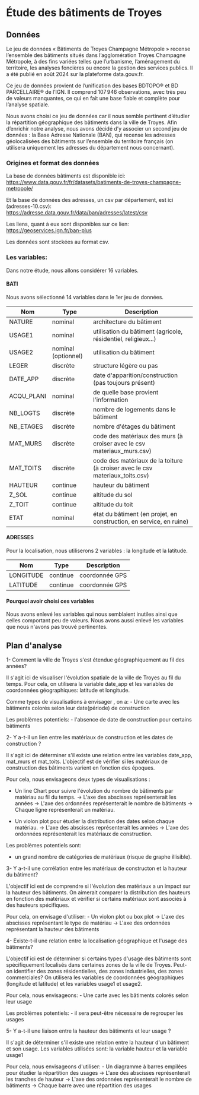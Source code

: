 # Étude des bâtiments de Troyes

## Données

Le jeu de données « Bâtiments de Troyes Champagne Métropole » recense l’ensemble des bâtiments situés dans l’agglomération Troyes Champagne Métropole, à des fins variées telles que l’urbanisme, l’aménagement du territoire, les analyses foncières ou encore la gestion des services publics. Il a été publié en août 2024 sur la plateforme data.gouv.fr.

Ce jeu de données provient de l’unification des bases BDTOPO® et BD PARCELLAIRE® de l’IGN. Il comprend 107 946 observations, avec très peu de valeurs manquantes, ce qui en fait une base fiable et complète pour l’analyse spatiale.

Nous avons choisi ce jeu de données car il nous semble pertinent d’étudier la répartition géographique des bâtiments dans la ville de Troyes.
Afin d’enrichir notre analyse, nous avons décidé d’y associer un second jeu de données : la Base Adresse Nationale (BAN),  qui recense les adresses géolocalisées des bâtiments sur l’ensemble du territoire français (on utilisera uniquement les adresses du département nous concernant). 

### Origines et format des données

La base de données bâtiments est disponible ici: <https://www.data.gouv.fr/fr/datasets/batiments-de-troyes-champagne-metropole/>

Et la base de données des adresses, un csv par département, est ici (adresses-10.csv): <https://adresse.data.gouv.fr/data/ban/adresses/latest/csv>

Les liens, quant à eux sont disponibles sur ce lien: <https://geoservices.ign.fr/ban-plus>

Les données sont stockées au format csv.

### Les variables:
Dans notre étude, nous allons considérer 16 variables.

#### BATI

Nous avons sélectionné 14 variables dans le 1er jeu de données.

| Nom        | Type                | Description                                                                  |
| ---------- | ------------------- | ---------------------------------------------------------------------------- |
| NATURE     | nominal             | architecture du bâtiment                                                     |
| USAGE1     | nominal             | utilisation du bâtiment (agricole, résidentiel, religieux...)                |
| USAGE2     | nominal (optionnel) | utilisation du bâtiment                                                      |
| LEGER      | discrète            | structure légère ou pas                                                         |
| DATE_APP   | discrète            | date d'apparition/construction (pas toujours présent)                        |
| ACQU_PLANI | nominal             | de quelle base provient l'information                                        |
| NB_LOGTS   | discrète            | nombre de logements dans le bâtiment                                         |
| NB_ETAGES  | discrète            | nombre d'étages du bâtiment                                                  |
| MAT_MURS   | discrète            | code des matériaux des murs (à croiser avec le csv materiaux_murs.csv)       |
| MAT_TOITS  | discrète            | code des matériaux de la toiture (à croiser avec le csv materiaux_toits.csv) |
| HAUTEUR    | continue            | hauteur du bâtiment                                                          |
| Z_SOL      | continue            | altitude du sol                                                              |
| Z_TOIT     | continue            | altitude du toit                                                             |
| ETAT       | nominal             | état du bâtiment (en projet, en construction, en service, en ruine)          |

#### ADRESSES


Pour la localisation, nous utiliserons 2 variables : la longitude et la latitude.

| Nom       | Type     | Description    |
| --------- | -------- | -------------- |
| LONGITUDE | continue | coordonnée GPS |
| LATITUDE  | continue | coordonnée GPS |

#### Pourquoi avoir choisi ces variables

Nous avons enlevé les variables qui nous semblaient inutiles ainsi que celles comportant peu de valeurs.
Nous avons aussi enlevé les variables que nous n'avons pas trouvé pertinentes.




## Plan d'analyse

1- Comment  la ville de Troyes s'est étendue géographiquement au fil des années?

   Il s'agit ici de visualiser l'évolution spatiale  de la ville de Troyes au fil du temps.
   Pour cela, on utilisera la variable date_app et les variables de coordonnées géographiques: latitude et longitude.
   
   Comme types de visualisations à envisager , on a:
    - Une carte avec les bâtiments colorés selon leur date(période) de construction

   Les problèmes potentiels:
    -  l'absence de date de construction pour certains bâtiments
  
2- Y a-t-il un lien entre les matériaux de construction et les dates de construction ?
  
   Il s'agit ici de déterminer s'il existe une relation entre les variables date_app, mat_murs et mat_toits. L'objectif est de vérifier si les matériaux de construction des bâtiments varient en fonction des époques.
   
  Pour cela, nous envisageons deux types de visualisations :
  - Un line Chart pour suivre l'évolution du nombre de bâtiments par matériau au fil du temps.
        -> L'axe des abscisses représenterait les années
        -> L'axe des ordonnées représenterait le nombre de bâtiments
        -> Chaque ligne représenterait un matériau.
    
  - Un violon plot pour étudier la distribution des dates selon chaque matériau.
        -> L'axe des abscisses représenterait les années
        -> L'axe des ordonnées représenterait les matériaux de construction.

  Les problèmes potentiels sont:
  - un grand nombre de catégories de matériaux (risque de graphe illisible).
    
    
3- Y a-t-il une corrélation entre les matériaux de constructon et la hauteur du bâtiment?

   L'objectif ici est de comprendre si l'évolution des matériaux a un impact sur la hauteur des bâtiments. On aimerait comparer la distribution des hauteurs en fonction des matériaux et vérifier si certains matériaux sont associés à des hauteurs spécifiques.

   Pour cela, on envisage d'utiliser:
    - Un violon plot ou box plot
        -> L'axe des abscisses représentant le type de matériau
        -> L'axe des ordonnées représentant la hauteur des bâtiments
   
      
4-  Existe-t-il une relation entre la localisation géographique et l'usage des bâtiments?
   
   L'objectif ici est de déterminer si certains types d'usage des bâtiments sont spécifiquement localisés dans certaines zones de la ville de Troyes. Peut-on identifier des zones résidentielles, des zones industrielles, des zones commerciales?
   On utilisera les variables de coordonnées géographiques (longitude et latitude) et les variables usage1 et usage2.
   
   Pour cela, nous envisageons:
     -  Une carte avec les bâtiments colorés selon leur usage
     
   Les problèmes potentiels:
     - il sera peut-être nécessaire de regrouper les usages
    

5- Y a-t-il une liaison entre la hauteur des bâtiments et leur usage ?
 
   Il s'agit de déterminer s'il existe une relation entre la hauteur d'un bâtiment et son usage.
   Les variables utilisées sont: la variable hauteur et la variable usage1
   
   Pour cela, nous envisageons d'utiliser:
    - Un diagramme à barres empilées pour étudier la répartition des usages
        -> L'axe des abscisses représenterait les tranches de hauteur
        -> L'axe des ordonnées représenterait le nombre de bâtiments
        -> Chaque barre avec une répartition des usages
 
   


